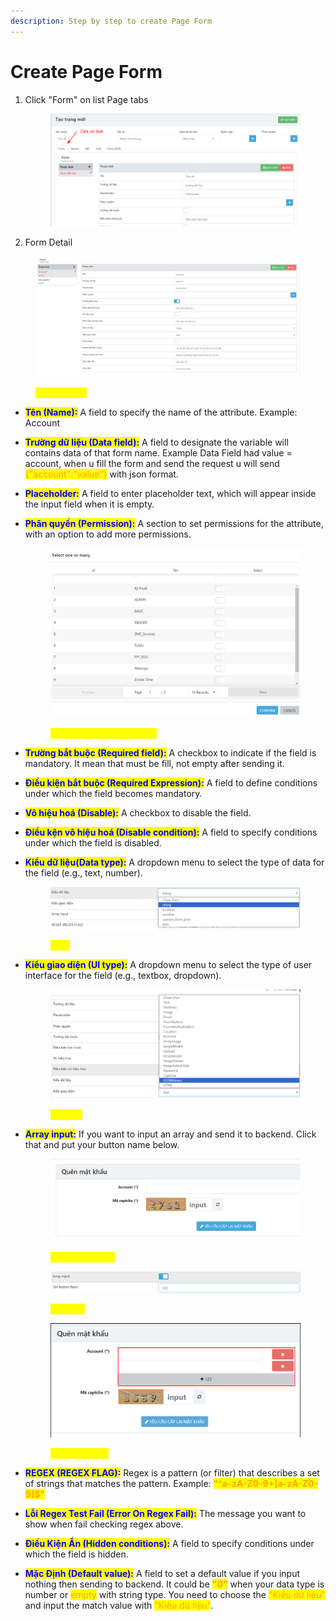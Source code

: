 ```yaml
---
description: Step by step to create Page Form
---
```


# Create Page Form

1.  Click "Form" on list Page tabs

    <div align="left">

    <figure><img src="../.gitbook/assets/image (37).png" alt=""><figcaption></figcaption></figure>

    </div>
2. Form Detail

<figure><img src="../.gitbook/assets/image (1) (1) (1).png" alt=""><figcaption><p><mark style="color:yellow;">Page - Form</mark></p></figcaption></figure>

* <mark style="color:blue;">**Tên (Name):**</mark> A field to specify the name of the attribute. Example: Account
* <mark style="color:blue;">**Trường dữ liệu (Data field):**</mark> A field to designate the variable will contains data of that form name. Example Data Field had value = account, when u fill the form and send the request u will send <mark style="color:orange;">{"account":"value"}</mark> with json format.
* <mark style="color:blue;">**Placeholder:**</mark> A field to enter placeholder text, which will appear inside the input field when it is empty.
*   <mark style="color:blue;">**Phân quyền (Permission):**</mark> A section to set permissions for the attribute, with an option to add more permissions.

    <figure><img src="../.gitbook/assets/image (2) (1) (1).png" alt=""><figcaption><p> <mark style="color:yellow;"><strong>After Clicking "+" button</strong></mark></p></figcaption></figure>
* <mark style="color:blue;">**Trường bắt buộc (Required field):**</mark> A checkbox to indicate if the field is mandatory. It mean that must be fill, not empty after sending it.
* <mark style="color:blue;">**Điều kiện bắt buộc (Required Expression):**</mark> A field to define conditions under which the field becomes mandatory.
* <mark style="color:blue;">**Vô hiệu hoá (Disable):**</mark> A checkbox to disable the field.
* <mark style="color:blue;">**Điều kện vô hiệu hoá (Disable condition):**</mark> A field to specify conditions under which the field is disabled.
*   <mark style="color:blue;">**Kiểu dữ liệu(Data type):**</mark> A dropdown menu to select the type of data for the field (e.g., text, number).

    <figure><img src="../.gitbook/assets/image (3) (1) (1).png" alt=""><figcaption><p><mark style="color:yellow;"><strong>Data</strong></mark></p></figcaption></figure>
*   <mark style="color:blue;">**Kiểu giao diện (UI type):**</mark> A dropdown menu to select the type of user interface for the field (e.g., textbox, dropdown).

    <figure><img src="../.gitbook/assets/image (4) (1) (1).png" alt=""><figcaption><p><mark style="color:yellow;"><strong>UI Type</strong></mark></p></figcaption></figure>
*   <mark style="color:blue;">**Array input:**</mark> If you want to input an array and send it to backend. Click that and put your button name below.



    <figure><img src="../.gitbook/assets/image (41).png" alt=""><figcaption><p><mark style="color:yellow;"><strong>Before Enabled</strong></mark></p></figcaption></figure>

    <figure><img src="../.gitbook/assets/image (6) (1) (1).png" alt=""><figcaption><p><mark style="color:yellow;"><strong>Enabled</strong></mark></p></figcaption></figure>

    <figure><img src="../.gitbook/assets/image (40).png" alt=""><figcaption><p><mark style="color:yellow;"><strong>After Enabled</strong></mark></p></figcaption></figure>
* <mark style="color:blue;">**REGEX (REGEX FLAG):**</mark> Regex is a pattern (or filter) that describes a set of strings that matches the pattern. Example: <mark style="color:orange;">**"^a-zA-Z0-9+\[a-zA-Z0-9]$"**</mark>
* <mark style="color:blue;">**Lỗi Regex Test Fail (Error On Regex Fail):**</mark> The message you want to show when fail checking regex above.
* <mark style="color:blue;">**Điều Kiện Ẩn (Hidden conditions):**</mark> A field to specify conditions under which the field is hidden.
* <mark style="color:blue;">**Mặc Định (Default value):**</mark> A field to set a default value if you input nothing then sending to backend. It could be <mark style="color:orange;">**"0"**</mark> when your data type is number or <mark style="color:orange;">empty</mark> with string type. You need to choose the <mark style="color:orange;">"Kiểu dữ liệu"</mark> and input the match value with <mark style="color:orange;">"Kiểu dữ liệu"</mark>.
